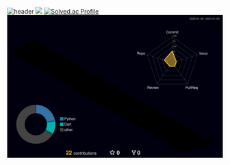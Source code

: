 ![header](https://capsule-render.vercel.app/api?type=waving&color=timeAuto&text=강병수입니다)
<a href="https://opgc.me/#/users/Kbyungs" target="_blank"><img src="https://api.opgc.me/githubs/users/Kbyungs/tag/?theme=basic" /></a>
[![Solved.ac Profile](http://mazassumnida.wtf/api/v2/generate_badge?boj=jasonkbs)](https://solved.ac/jasonkbs/)
![](profile-3d-contrib/profile-night-rainbow.svg)
